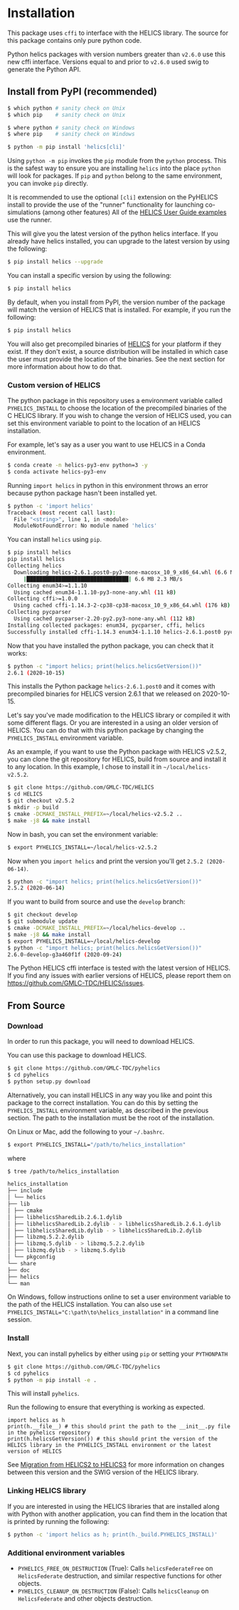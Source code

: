 # Installation

This package uses `cffi` to interface with the HELICS library.
The source for this package contains only pure python code.

Python helics packages with version numbers greater than `v2.6.0` use this new cffi interface.
Versions equal to and prior to `v2.6.0` used swig to generate the Python API.

## Install from PyPI (recommended)

```bash
$ which python # sanity check on Unix
$ which pip    # sanity check on Unix

$ where python # sanity check on Windows
$ where pip    # sanity check on Windows

$ python -m pip install 'helics[cli]'
```

Using `python -m pip` invokes the `pip` module from the `python` process. This is the safest way to ensure you are installing `helics` into the place `python` will look for packages.
If `pip` and `python` belong to the same environment, you can invoke `pip` directly.

It is recommended to use the optional `[cli]` extension on the PyHELICS install to provide the use of the "runner" functionality for launching co-simulations (among other features) All of the [HELICS User Guide examples](https://docs.helics.org/en/latest/user-guide/examples/examples_index.html) use the runner.

This will give you the latest version of the python helics interface.
If you already have helics installed, you can upgrade to the latest version by using the following:

```bash
$ pip install helics --upgrade
```

You can install a specific version by using the following:

```bash
$ pip install helics
```

By default, when you install from PyPI, the version number of the package will match the version of HELICS that is installed.
For example, if you run the following:

```bash
$ pip install helics
```

You will also get precompiled binaries of [HELICS](https://github.com/GMLC-TDC/HELICS/releases/latest) for your platform if they exist.
If they don't exist, a source distribution will be installed in which case the user must provide the location of the binaries.
See the next section for more information about how to do that.

### Custom version of HELICS

The python package in this repository uses a environment variable called `PYHELICS_INSTALL` to choose the location of the precompiled binaries of the C HELICS library.
If you wish to change the version of HELICS used, you can set this environment variable to point to the location of an HELICS installation.

For example, let's say as a user you want to use HELICS in a Conda environment.

```bash
$ conda create -n helics-py3-env python=3 -y
$ conda activate helics-py3-env
```

Running `import helics` in python in this environment throws an error because python package hasn't been installed yet.

```bash
$ python -c 'import helics'
Traceback (most recent call last):
  File "<string>", line 1, in <module>
  ModuleNotFoundError: No module named 'helics'
```

You can install `helics` using `pip`.

```bash
$ pip install helics
pip install helics
Collecting helics
  Downloading helics-2.6.1.post0-py3-none-macosx_10_9_x86_64.whl (6.6 MB)
     |████████████████████████████████| 6.6 MB 2.3 MB/s
Collecting enum34>=1.1.10
  Using cached enum34-1.1.10-py3-none-any.whl (11 kB)
Collecting cffi>=1.0.0
  Using cached cffi-1.14.3-2-cp38-cp38-macosx_10_9_x86_64.whl (176 kB)
Collecting pycparser
  Using cached pycparser-2.20-py2.py3-none-any.whl (112 kB)
Installing collected packages: enum34, pycparser, cffi, helics
Successfully installed cffi-1.14.3 enum34-1.1.10 helics-2.6.1.post0 pycparser-2.20
```

Now that you have installed the python package, you can check that it works:

```bash
$ python -c "import helics; print(helics.helicsGetVersion())"
2.6.1 (2020-10-15)
```

This installs the Python package `helics-2.6.1.post0` and it comes with precompiled binaries for HELICS version 2.6.1 that we released on 2020-10-15.

Let's say you've made modification to the HELICS library or compiled it with some different flags.
Or you are interested in a using an older version of HELICS.
You can do that with this python package by changing the `PYHELICS_INSTALL` environment variable.

As an example, if you want to use the Python package with HELICS v2.5.2, you can clone the git repository for HELICS, build from source and install it to any location.
In this example, I chose to install it in `~/local/helics-v2.5.2`.

```bash
$ git clone https://github.com/GMLC-TDC/HELICS
$ cd HELICS
$ git checkout v2.5.2
$ mkdir -p build
$ cmake -DCMAKE_INSTALL_PREFIX=~/local/helics-v2.5.2 ..
$ make -j8 && make install
```

Now in bash, you can set the environment variable:

```bash
$ export PYHELICS_INSTALL=~/local/helics-v2.5.2
```

Now when you `import helics` and print the version you'll get `2.5.2 (2020-06-14)`.

```bash
$ python -c "import helics; print(helics.helicsGetVersion())"
2.5.2 (2020-06-14)
```

If you want to build from source and use the `develop` branch:

```bash
$ git checkout develop
$ git submodule update
$ cmake -DCMAKE_INSTALL_PREFIX=~/local/helics-develop ..
$ make -j8 && make install
$ export PYHELICS_INSTALL=~/local/helics-develop
$ python -c "import helics; print(helics.helicsGetVersion())"
2.6.0-develop-g3a460f1f (2020-09-24)
```

The Python HELICS cffi interface is tested with the latest version of HELICS.
If you find any issues with earlier versions of HELICS, please report them on <https://github.com/GMLC-TDC/HELICS/issues>.

## From Source

### Download

In order to run this package, you will need to download HELICS.

You can use this package to download HELICS.

```bash
$ git clone https://github.com/GMLC-TDC/pyhelics
$ cd pyhelics
$ python setup.py download
```

Alternatively, you can install HELICS in any way you like and point this package to the correct installation.
You can do this by setting the `PYHELICS_INSTALL` environment variable, as described in the previous section.
The path to the installation must be the root of the installation.

On Linux or Mac, add the following to your `~/.bashrc`.

```bash
$ export PYHELICS_INSTALL="/path/to/helics_installation"
```

where

```bash
$ tree /path/to/helics_installation

helics_installation
├── include
│ └── helics
├── lib
│ ├── cmake
│ ├── libhelicsSharedLib.2.6.1.dylib
│ ├── libhelicsSharedLib.2.dylib - > libhelicsSharedLib.2.6.1.dylib
│ ├── libhelicsSharedLib.dylib - > libhelicsSharedLib.2.dylib
│ ├── libzmq.5.2.2.dylib
│ ├── libzmq.5.dylib - > libzmq.5.2.2.dylib
│ ├── libzmq.dylib - > libzmq.5.dylib
│ └── pkgconfig
└── share
├── doc
├── helics
└── man
```

On Windows, follow instructions online to set a user environment variable to the path of the HELICS installation.
You can also use `set PYHELICS_INSTALL="C:\path\to\helics_installation"` in a command line session.

### Install

Next, you can install pyhelics by either using `pip` or setting your `PYTHONPATH`

```bash
$ git clone https://github.com/GMLC-TDC/pyhelics
$ cd pyhelics
$ python -m pip install -e .
```

This will install `pyhelics`.

Run the following to ensure that everything is working as expected.

```ipython
import helics as h
print(h.__file__) # this should print the path to the __init__.py file in the pyhelics repository
print(h.helicsGetVersion()) # this should print the version of the HELICS library in the PYHELICS_INSTALL environment or the latest version of HELICS
```

See [Migration from HELICS2 to HELICS3](./migration-helics2-helics3.md) for more information on changes between this version and the SWIG version of the HELICS library.

### Linking HELICS library

If you are interested in using the HELICS libraries that are installed along with Python with another application, you can find them in the location that is printed by running the following:

```bash
$ python -c 'import helics as h; print(h._build.PYHELICS_INSTALL)'
```

### Additional environment variables

- `PYHELICS_FREE_ON_DESTRUCTION` (True): Calls `helicsFederateFree` on `HelicsFederate` destruction, and similar respective functions for other objects.
- `PYHELICS_CLEANUP_ON_DESTRUCTION` (False): Calls `helicsCleanup` on `HelicsFederate` and other objects destruction.
